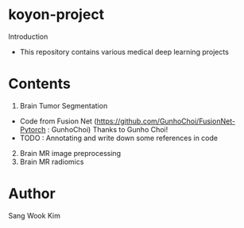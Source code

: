 # koyon-project
Introduction
 - This repository contains various medical deep learning projects
 
# Contents
1. Brain Tumor Segmentation
 - Code from Fusion Net (https://github.com/GunhoChoi/FusionNet-Pytorch : GunhoChoi) Thanks to Gunho Choi!
 - TODO : Annotating and write down some references in code
2. Brain MR image preprocessing
3. Brain MR radiomics

# Author
Sang Wook Kim
